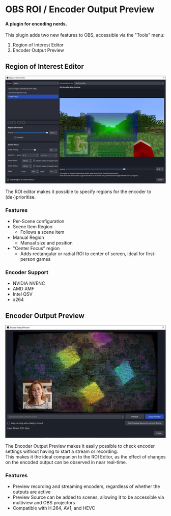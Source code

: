 # OBS ROI / Encoder Output Preview
#### A plugin for encoding nerds.

This plugin adds two new features to OBS, accessible via the "Tools" menu:
1. Region of Interest Editor
2. Encoder Output Preview

## Region of Interest Editor

![screenshot](repo/screenshot.png)

The ROI editor makes it possible to specify regions for the encoder to (de-)prioritise.

### Features

- Per-Scene configuration
- Scene Item Region
    + Follows a scene item
- Manual Region
    + Manual size and position
- "Center Focus" region
    + Adds rectangular or radial ROI to center of screen, ideal for first-person games

### Encoder Support

- NVIDIA NVENC
- AMD AMF
- Intel QSV
- x264

## Encoder Output Preview

![screenshot](repo/screenshot_preview.png)

The Encoder Output Preview makes it easily possible to check encoder settings without having to start a stream or recording.  
This makes it the ideal companion to the ROI Editor, as the effect of changes on the encoded output can be observed in near real-time.

### Features

- Preview recording and streaming encoders, regardless of whether the outputs are active
- Preview Source can be added to scenes, allowing it to be accessible via multiview and OBS projectors
- Compatible with H.264, AV1, and HEVC
